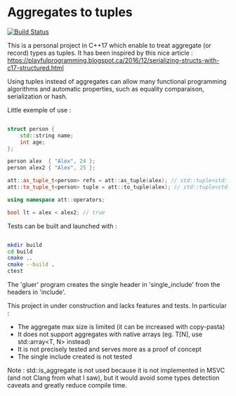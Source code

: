 
# Aggregates to tuples

[![Build Status](https://travis-ci.org/Dwarfobserver/AggregatesToTuples.svg?branch=master)](https://travis-ci.org/Dwarfobserver/AggregatesToTuples)

This is a personal project in C++17 which enable to treat aggregate (or record) types as tuples.
It has been inspired by this nice article : https://playfulprogramming.blogspot.ca/2016/12/serializing-structs-with-c17-structured.html

Using tuples instead of aggregates can allow many functional programming algorithms and automatic
properties, such as equality comparaison, serialization or hash.

Little exemple of use :

```cpp

struct person {
    std::string name;
    int age;
};

person alex  { "Alex", 24 };
person alex2 { "Alex", 25 };

att::as_tuple_t<person> refs = att::as_tuple(alex); // std::tuple<std::string&, int&>
att::to_tuple_t<person> tuple = att::to_tuple(alex); // std::tuple<std::string, int>

using namespace att::operators;

bool lt = alex < alex2; // true

```

Tests can be built and launched with :

```bash

mkdir build
cd build
cmake ..
cmake --build .
ctest

```

The 'gluer' program creates the single header in 'single_include' from the headers in 'include'.

This project in under construction and lacks features and tests.
In particular :

 - The aggregate max size is limited (it can be increased with copy-pasta)
 - It does not support aggregates with native arrays (eg. T[N], use std::array<T, N> instead)
 - It is not precisely tested and serves more as a proof of concept
 - The single include created is not tested

Note : std::is_aggregate<T> is not used because it is not implemented in MSVC (and not Clang from what I saw), but it would
avoid some types detection caveats and greatly reduce compile time.


